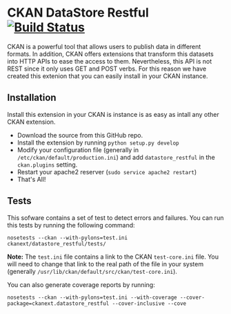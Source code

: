 CKAN DataStore Restful [![Build Status](http://hercules.ls.fi.upm.es/jenkins/job/ckan_datastore_restful/badge/icon)](http://hercules.ls.fi.upm.es/jenkins/job/ckan_datastore_restful)
======================

CKAN is a powerful tool that allows users to publish data in different formats. In addition, CKAN offers extensions that transform this datasets into HTTP APIs to ease the access to them. Nevertheless, this API is not REST since it only uses GET and POST verbs. For this reason we have created this extenion that you can easily install in your CKAN instance. 

Installation
------------
Install this extension in your CKAN is instance is as easy as intall any other CKAN extension.
* Download the source from this GitHub repo.
* Install the extension by running `python setup.py develop`
* Modify your configuration file (generally in `/etc/ckan/default/production.ini`) and add `datastore_restful` in the `ckan.plugins` setting.
* Restart your apache2 reserver (`sudo service apache2 restart`)
* That's All!

Tests
-----
This sofware contains a set of test to detect errors and failures. You can run this tests by running the following command:
```
nosetests --ckan --with-pylons=test.ini ckanext/datastore_restful/tests/
```
**Note:** The `test.ini` file contains a link to the CKAN `test-core.ini` file. You will need to change that link to the real path of the file in your system (generally `/usr/lib/ckan/default/src/ckan/test-core.ini`). 

You can also generate coverage reports by running:
```
nosetests --ckan --with-pylons=test.ini --with-coverage --cover-package=ckanext.datastore_restful --cover-inclusive --cove
```


